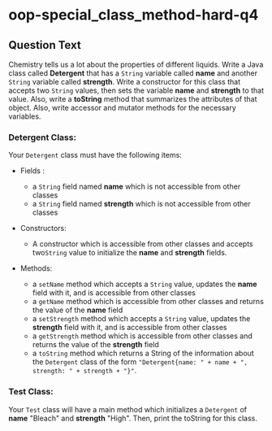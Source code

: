 # oop-special_class_method-hard-q4

## Question Text

Chemistry tells us a lot about the properties of different liquids. Write a Java class called **Detergent** that has a
`String` variable called **name** and another `String` variable called **strength**. Write a constructor 
for this class that accepts two `String` values, then sets the variable **name** and **strength** to that value. 
Also, write a **toString** method that summarizes the attributes of that object. Also, write accessor and mutator methods 
for the necessary variables.


### Detergent Class:

Your `Detergent` class must have the following items:

- Fields :
    - a `String` field named **name** which is not accessible from other classes
    - a `String` field named **strength** which is not accessible from other classes

- Constructors:
    - A constructor which is accessible from other classes and accepts two`String` value to initialize the
      **name** and **strength** fields.

- Methods:
    - a `setName` method which accepts a `String` value, updates the **name** field with it, and is accessible from
      other classes
    - a `getName` method which is accessible from other classes and returns the value of the **name** field
    - a `setStrength` method which accepts a `String` value, updates the **strength** field with it, and is accessible
      from other classes
    - a `getStrength` method which is accessible from other classes and returns the value of the **strength** field
    - a `toString` method which returns a String of the information about the `Detergent` class of the form
      `"Detergent{name: " + name + ", strength: " + strength + "}"`.

### Test Class:

Your `Test` class will have a main method which initializes a `Detergent` of **name** "Bleach" and **strength** "High". Then,
print the toString for this class.
